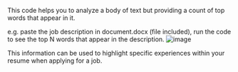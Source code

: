 This code helps you to analyze a body of text but providing a count of top words that appear in it.

e.g. paste the job description in document.docx (file included), run the code to see the top N words that appear in the description.
![image](https://github.com/user-attachments/assets/f5fa2c1f-2872-4689-a67e-d932c104160a)

This information can be used to highlight specific experiences within your resume when applying for a job.
